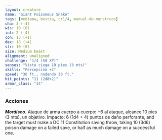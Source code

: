 ```yaml
---
layout: creature
name: "Giant Poisonous Snake"
tags: [mediana, bestia, cr1/4, manual-de-monstruos]
cha: 3 (-4)
wis: 10 (0)
int: 2 (-4)
con: 13 (+1)
dex: 18 (+4)
str: 10 (0)
size: Medium beast
alignment: unaligned
challenge: "1/4 (50 XP)"
senses: "Vista ciega 10 pies (3 mts)"
skills: "Percepción +2"
speed: "30 ft., nadando 30 ft."
hit_points: "11 (2d8+2)"
armor_class: "14"
---
```


### Acciones

***Mordisco.*** Ataque de arma cuerpo a cuerpo: +6 al ataque, alcance 10 pies (3 mts), un objetivo. Impacto: 6 (1d4 + 4) puntos de daño perforante, and the target must make a DC 11 Constitution saving throw, taking 10 (3d6) poison damage on a failed save, or half as much damage on a successful one.